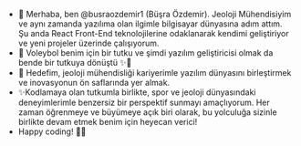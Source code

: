 - 👋 Merhaba, ben @busraozdemir1 (Büşra Özdemir). Jeoloji Mühendisiyim ve aynı zamanda yazılıma olan ilgimle bilgisayar dünyasına adım attım. Şu anda React Front-End teknolojilerine odaklanarak kendimi geliştiriyor ve yeni projeler üzerinde çalışıyorum.
- 💞️ Voleybol benim için bir tutku ve şimdi yazılım geliştiricisi olmak da bende bir tutkuya dönüştü ✨💞️
- 🚀 Hedefim, jeoloji mühendisliği kariyerimle yazılım dünyasını birleştirmek ve inovasyonun ön saflarında yer almak.
- ✨Kodlamaya olan tutkumla birlikte, spor ve jeoloji dünyasındaki deneyimlerimle benzersiz bir perspektif sunmayı amaçlıyorum. Her zaman öğrenmeye ve büyümeye açık biri olarak, bu yolculuğa sizinle birlikte devam etmek benim için heyecan verici!
- Happy coding! 🚀🏐

<!---
busraozdemir1/busraozdemir1 is a ✨ special ✨ repository because its `README.md` (this file) appears on your GitHub profile.
You can click the Preview link to take a look at your changes.
--->
